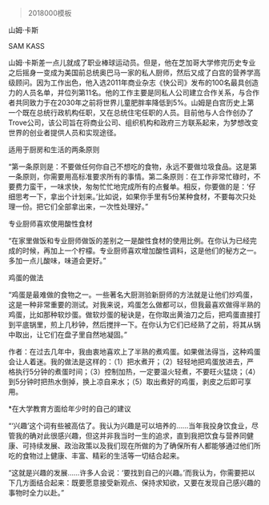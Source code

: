 # 
> 2018000模板



山姆·卡斯


SAM KASS


山姆·卡斯差一点儿就成了职业棒球运动员。但是，他在芝加哥大学修完历史专业之后摇身一变成为美国前总统奥巴马一家的私人厨师，然后又成了白宫的营养学高级顾问。因为工作出色，他入选2011年商业杂志《快公司》发布的100名最具创造力的人员名单，并位列第11名。他的工作主要是同私人公司建立合作关系，与合作者共同致力于在2030年之前将世界儿童肥胖率降低到5%。山姆是白宫历史上第一个既在总统行政机构任职，又在总统住宅任职的人员。目前他与人合作创办了Trove公司，该公司旨在将商业公司、组织机构和政府三方联系起来，为梦想改变世界的创业者提供人员和实现途径。


适用于厨房和生活的两条原则

“第一条原则是：不要做任何你自己不想吃的食物，永远不要做垃圾食品。这是第一条原则，你需要用高标准要求所有的事情。第二条原则：在工作非常忙碌时，不要费力蛮干，一味求快，匆匆忙忙地完成所有的点餐单。相反，你要做的是：‘仔细思考一下，拿出个计划来。’比如说，如果你手里有5份某种食材，不要每次只处理一份。把它们全部拿出来，一次性处理好。”


专业厨师喜欢使用酸性食材

“在家里做饭和专业厨师做饭的差别之一是酸性食材的使用比例。在你认为已经完成的时候，再加上一个柠檬。专业厨师喜欢增加酸性调料，这是他们的秘方之一。多加一点儿酸味，味道会更好。”


鸡蛋的做法

“鸡蛋是最难做的食物之一。一些著名大厨测验新厨师的方法就是让他们炒鸡蛋，这是一种非常重要的测试。对我来说，鸡蛋怎么做都可以，但我最喜欢做得半熟的鸡蛋，比如那种软炒蛋。做软炒蛋的秘诀是，在你取出黄油刀之后，把鸡蛋直接打到平底锅里，煎上几秒钟，然后搅拌一下。在你认为它们已经熟了之前，将其从锅中取出，让它们在盘子里自然地凝固。”


作者：在过去几年中，我由衷地喜欢上了半熟的煮鸡蛋。如果做法得当，这种鸡蛋会让人着迷。我的做法是这样的：（1）把水煮开；（2）轻轻地把鸡蛋放进去，严格执行5分钟的煮蛋时间；（3）控制加热，一定要温火轻煮，不要旺火猛烧；（4）到5分钟时把热水倒掉，换上凉自来水；（5）取出煮好的鸡蛋，剥皮之后即可享用。



*在大学教育方面给年少时的自己的建议

“‘兴趣’这个词有些被高估了。我认为兴趣是可以培养的……当年我投身饮食业，尽管我的确对此很感兴趣，但这并非我当时一生的追求，直到我把饮食与营养同健康、可持续发展、政治政策以及我们现在所做的为了确保所有人都能够通过他们所吃的食物过上健康、丰富、精彩的生活等一切结合起来。

“这就是兴趣的发展……许多人会说：‘要找到自己的兴趣。’而我认为，你需要把以下几方面结合起来：既要愿意接受新观点、保持求知欲，又要在发现自己感兴趣的事物时全力以赴。”


